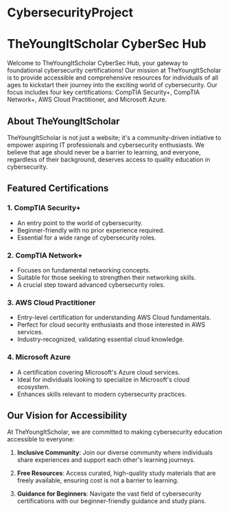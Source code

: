 # CybersecurityProject
# TheYoungItScholar CyberSec Hub

Welcome to TheYoungItScholar CyberSec Hub, your gateway to foundational cybersecurity certifications! Our mission at TheYoungItScholar is to provide accessible and comprehensive resources for individuals of all ages to kickstart their journey into the exciting world of cybersecurity. Our focus includes four key certifications: CompTIA Security+, CompTIA Network+, AWS Cloud Practitioner, and Microsoft Azure.

## About TheYoungItScholar

TheYoungItScholar is not just a website; it's a community-driven initiative to empower aspiring IT professionals and cybersecurity enthusiasts. We believe that age should never be a barrier to learning, and everyone, regardless of their background, deserves access to quality education in cybersecurity.

## Featured Certifications

### 1. **CompTIA Security+**

- An entry point to the world of cybersecurity.
- Beginner-friendly with no prior experience required.
- Essential for a wide range of cybersecurity roles.

### 2. **CompTIA Network+**

- Focuses on fundamental networking concepts.
- Suitable for those seeking to strengthen their networking skills.
- A crucial step toward advanced cybersecurity roles.

### 3. **AWS Cloud Practitioner**

- Entry-level certification for understanding AWS Cloud fundamentals.
- Perfect for cloud security enthusiasts and those interested in AWS services.
- Industry-recognized, validating essential cloud knowledge.

### 4. **Microsoft Azure**

- A certification covering Microsoft's Azure cloud services.
- Ideal for individuals looking to specialize in Microsoft's cloud ecosystem.
- Enhances skills relevant to modern cybersecurity practices.

## Our Vision for Accessibility

At TheYoungItScholar, we are committed to making cybersecurity education accessible to everyone:

1. **Inclusive Community**: Join our diverse community where individuals share experiences and support each other's learning journeys.

2. **Free Resources**: Access curated, high-quality study materials that are freely available, ensuring cost is not a barrier to learning.

3. **Guidance for Beginners**: Navigate the vast field of cybersecurity certifications with our beginner-friendly guidance and study plans.

